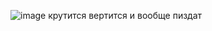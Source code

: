 ![image](https://github.com/drlinggg/Rubik-Cube/assets/124909828/9e725358-2e73-4f91-979c-436b626148b0)
крутится вертится и вообще пиздат
